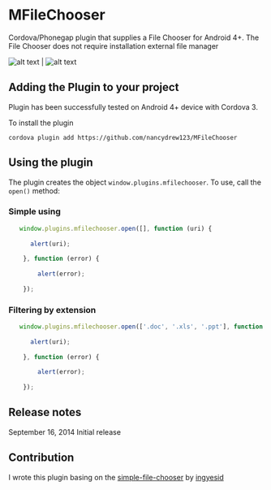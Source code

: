 MFileChooser
============

Cordova/Phonegap plugin that supplies a File Chooser for Android 4+. The File Chooser does not require installation external file manager

![alt text](http://i1204.photobucket.com/albums/bb408/krestor85/71df8523-0e50-48d0-a397-b00498910293_zpsd97df182.png "Screenshot 1") | ![alt text](http://i1204.photobucket.com/albums/bb408/krestor85/d11eda8a-8c37-4d9c-8890-eb96cfd07977_zpsdd9f0bf3.png "Screenshot 2")

## Adding the Plugin to your project ##

Plugin has been successfully tested on Android 4+ device with Cordova 3.

To install the plugin

```
cordova plugin add https://github.com/nancydrew123/MFileChooser
```

## Using the plugin ##

The plugin creates the object `window.plugins.mfilechooser`. To use, call the `open()` method:

### Simple using ###

```javascript
   window.plugins.mfilechooser.open([], function (uri) {
      
      alert(uri);
      
    }, function (error) {
      
        alert(error);
    
    });
```

### Filtering by extension ###

```javascript
   window.plugins.mfilechooser.open(['.doc', '.xls', '.ppt'], function (uri) {
      
      alert(uri);
      
    }, function (error) {
      
        alert(error);
    
    });
```

## Release notes ##

September 16, 2014 Initial release

## Contribution ##

I wrote this plugin basing on the [simple-file-chooser](https://github.com/ingyesid/simple-file-chooser) by [ingyesid](https://github.com/ingyesid)
